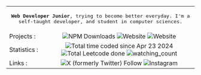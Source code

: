 <table cols="2">
  <tr>
  <td colspan="2">
<p align="center">
  <samp>
     <strong>Web Developer Junior</strong>, trying to become better everyday. I'm a self-taught developer, and student in computer sciences.
  </samp>
</p>
</td>
</tr>

<tr>
	<td>
    	Projects :
    </td>
    <td align="center">
    	<img alt="NPM Downloads" src="https://img.shields.io/npm/dy/next-launch?label=next-launch">
        <img alt="Website" src="https://img.shields.io/website?url=https%3A%2F%2Fselenite.live&label=selenite.live">
        <img alt="Website" src="https://img.shields.io/website?url=https%3A%2F%2Fpierregueroult.dev&label=pierregueroult.dev">
    </td>
</tr>

<tr>
<td>
	Statistics :
</td>
    <td align="center">
       <img src="https://wakatime.com/badge/user/bdcc35b9-9386-4a24-ad9a-2f24e7198286.svg" alt="Total time coded since Apr 23 2024" />
         <img src="https://img.shields.io/badge/dynamic/json?style=flat&labelColor=black&color=%23ffa116&label=Solved&query=solved&url=https%3A%2F%2Fleetcode-badge.vercel.app%2Fapi%2Fusers%2Fpierregueroult&logo=leetcode&logoColor=yellow" alt="Total Leetcode done"/>
         <img src="https://komarev.com/ghpvc/?username=pierregueroult&color=brightgreen" alt="watching_count" />
    </td>
</tr>

<tr>
	<td>
    	Links :
    </td>
	<td align="center">
    	<img alt="X (formerly Twitter) Follow" src="https://img.shields.io/badge/@pierregueroult1-grey?logo=x&color=black">
        <img alt="Instagram" src="https://img.shields.io/badge/@pierre.gueroult-grey?logo=instagram&color=orange">
    </td>
</tr>

</table>
